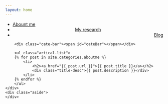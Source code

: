 ```yaml
---
layout: home
---
```


<div class="index-content blog">
    <div class="section">
        <ul class="artical-cate">
            <li class="on" style="text-align:left"><a href="/"><span>Abount me</span></a></li>
            <li style="text-align:center"><a href="/myrearch"><span>My research</span></a></li>
            <li style="text-align:right"><a href="/blog"><span>Blog</span></a></li>
</ul>

        <div class="cate-bar"><span id="cateBar"></span></div>

        <ul class="artical-list">
        {% for post in site.categories.aboutme %}
            <li>
                <h2><a href="{{ post.url }}">{{ post.title }}</a></h2>
                <div class="title-desc">{{ post.description }}</div>
            </li>
        {% endfor %}
        </ul>
    </div>
    <div class="aside">
    </div>
</div>



